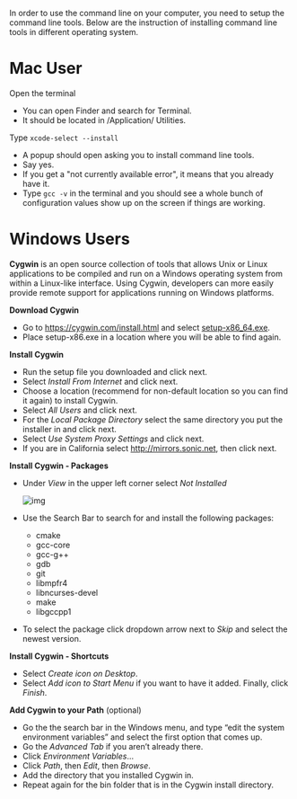 <!--title={Getting Setup}-->

<!--badges={Software Engineering:10, Tinkerer:15}--> 

<!--concepts={Intro to Command Line}--> 

In order to use the command line on your computer, you need to setup the command line tools. Below are the instruction of installing command line tools in different operating system.

# Mac User

Open the terminal

- You can open Finder and search for Terminal.
- It should be located in /Application/ Utilities.

Type `xcode-select --install`

- A popup should open asking you to install command line tools.
- Say yes.
- If you get a "not currently available error", it means that you already have it.
- Type `gcc -v` in the terminal and you should see a whole bunch of configuration values show up on the screen if things are working.

# Windows Users

**Cygwin** is an open source collection of tools that allows Unix or Linux applications to be compiled and run on a Windows operating system from within a Linux-like interface. Using Cygwin, developers can more easily provide remote support for applications running on Windows platforms.

**Download Cygwin**

- Go to https://cygwin.com/install.html and select [setup-x86_64.exe](https://cygwin.com/setup-x86_64.exe).
- Place setup-x86.exe in a location where you will be able to find again.

<!-- TO DO: needs a picture for every bullet point -->

**Install Cygwin**

- Run the setup file you downloaded and click next.
- Select *Install From Internet* and click next.
- Choose a location (recommend for non-default location so you can find it again) to install Cygwin.
- Select *All Users* and click next.
- For the *Local Package Directory* select the same directory you put the installer in and click next.
- Select *Use System Proxy Settings* and click next.
- If you are in California select http://mirrors.sonic.net, then click next.

**Install Cygwin - Packages**

- Under *View* in the upper left corner select *Not Installed*

  ![img](https://lh6.googleusercontent.com/XwhwAAu_EQoqKo-dnYmwJntX7kaDaAGwzfxq0VmAcrmXH4x3OubfPwSoUe8DWOxnkHQS2_ukacB5j7Kk95JXIKkmqxR8k_cU8m4bZV4yaev5kwffm4kJGVaoTY216NzNQsb9YcsD1Mk)

- Use the Search Bar to search for and install the following packages:

  - cmake
  - gcc-core
  - gcc-g++
  - gdb
  - git
  - libmpfr4
  - libncurses-devel
  - make
  - libgccpp1

- To select the package click dropdown arrow next to *Skip* and select the newest version.

**Install Cygwin - Shortcuts**

- Select *Create icon on Desktop*.
- Select *Add icon to Start Menu* if you want to have it added. Finally, click *Finish*.

**Add Cygwin to your Path** (optional)

- Go the the search bar in the Windows menu, and type “edit the system environment variables” and select the first option that comes up.
- Go the *Advanced Tab* if you aren’t already there.
- Click *Environment Variables*…
- Click *Path*, then *Edit*, then *Browse*.
- Add the directory that you installed Cygwin in.
- Repeat again for the bin folder that is in the Cygwin install directory.